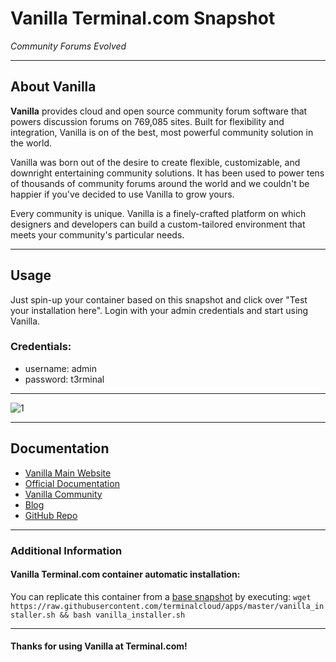 # **Vanilla** Terminal.com Snapshot
*Community Forums Evolved*

---

## About Vanilla
**Vanilla** provides cloud and open source community forum software that powers discussion forums on 769,085 sites. Built for flexibility and integration, Vanilla is on of the best, most powerful community solution in the world.

Vanilla was born out of the desire to create flexible, customizable, and downright entertaining community solutions. It has been used to power tens of thousands of community forums around the world and we couldn't be happier if you've decided to use Vanilla to grow yours.

Every community is unique. Vanilla is a finely-crafted platform on which designers and developers can build a custom-tailored environment that meets your community's particular needs.


---

## Usage

Just spin-up your container based on this snapshot and click over "Test your installation here".
Login with your admin credentials and start using Vanilla.


### Credentials:

- username: admin
- password: t3rminal


---

![1](http://blog.vanillaforums.com/wp-content/uploads/2014/10/seo-vanilla-forums.png)

---

## Documentation
- [Vanilla Main Website](http://vanillaforums.org/)
- [Official Documentation](http://vanillaforums.org/docs)
- [Vanilla Community](http://vanillaforums.org/discussions)
- [Blog](http://blog.vanillaforums.com/)
- [GitHub Repo](https://github.com/vanilla/vanilla)

---

### Additional Information

#### Vanilla Terminal.com container automatic installation:
You can replicate this container from a [base snapshot](https://www.terminal.com/tiny/FzpHiTXG1K) by executing:
`wget https://raw.githubusercontent.com/terminalcloud/apps/master/vanilla_installer.sh && bash vanilla_installer.sh`

---

#### Thanks for using Vanilla at Terminal.com!
